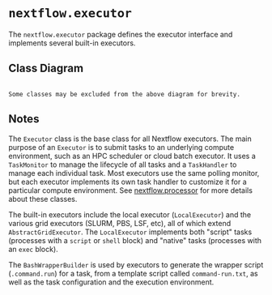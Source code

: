 
# `nextflow.executor`

The `nextflow.executor` package defines the executor interface and implements several built-in executors.

## Class Diagram

```{mermaid} diagrams/nextflow.executor.mmd
```

```{note}
Some classes may be excluded from the above diagram for brevity.
```

## Notes

The `Executor` class is the base class for all Nextflow executors. The main purpose of an `Executor` is to submit tasks to an underlying compute environment, such as an HPC scheduler or cloud batch executor. It uses a `TaskMonitor` to manage the lifecycle of all tasks and a `TaskHandler` to manage each individual task. Most executors use the same polling monitor, but each executor implements its own task handler to customize it for a particular compute environment. See [nextflow.processor](nextflow.processor.md) for more details about these classes.

The built-in executors include the local executor (`LocalExecutor`) and the various grid executors (SLURM, PBS, LSF, etc), all of which extend `AbstractGridExecutor`. The `LocalExecutor` implements both "script" tasks (processes with a `script` or `shell` block) and "native" tasks (processes with an `exec` block).

The `BashWrapperBuilder` is used by executors to generate the wrapper script (`.command.run`) for a task, from a template script called `command-run.txt`, as well as the task configuration and the execution environment.
